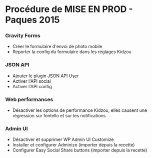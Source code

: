 # Procédure de MISE EN PROD - Paques 2015 #

### Gravity Forms ###

* Créer le formulaire d'envoi de photo mobile
* Reporter la config du formulaire dans les réglages Kidzou

### JSON API ###

* Ajouter le plugin JSON API User
* Activer l'API social
* Activer l'API config

### Web performances ###

* Désactiver les options de performance Kidzou, elles causent une régression sur fontello et sur les notifications

### Admin UI ###

* Désactiver et supprimer WP Admin UI Customize
* Installer et configurer Adminize  (importer depuis la recette)
* Configurer Easy Social Share buttons (importer depuis la recette)

